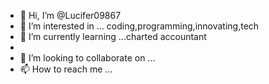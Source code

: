 - 👋 Hi, I’m @Lucifer09867
- 👀 I’m interested in ... coding,programming,innovating,tech
- 🌱 I’m currently learning ...charted accountant
-
- 💞️ I’m looking to collaborate on ...
- 📫 How to reach me ...

<!---
Lucifer09867/Lucifer09867 is a ✨ special ✨ repository because its `README.md` (this file) appears on your GitHub profile.
You can click the Preview link to take a look at your changes.
--->
